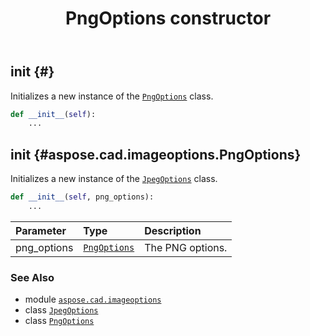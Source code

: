 ﻿---
title: PngOptions constructor
second_title: Aspose.CAD for Python via .NET API References
description: 
type: docs
weight: 10
url: /python-net/aspose.cad.imageoptions/pngoptions/__init__/
is_root: false
---

## __init__ {#}

Initializes a new instance of the [`PngOptions`](/cad/python-net/aspose.cad.imageoptions/pngoptions) class.



```python
def __init__(self):
    ...
```




## __init__ {#aspose.cad.imageoptions.PngOptions}

Initializes a new instance of the [`JpegOptions`](/cad/python-net/aspose.cad.imageoptions/jpegoptions) class.



```python
def __init__(self, png_options):
    ...
```


| Parameter | Type | Description |
| :- | :- | :- |
| png_options | [`PngOptions`](/cad/python-net/aspose.cad.imageoptions/pngoptions) | The PNG options. |



### See Also
* module [`aspose.cad.imageoptions`](../../)
* class [`JpegOptions`](/cad/python-net/aspose.cad.imageoptions/jpegoptions)
* class [`PngOptions`](/cad/python-net/aspose.cad.imageoptions/pngoptions)
